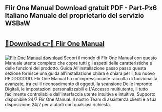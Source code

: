 ## Flir One Manual Download gratuit PDF - Part-Px6 Italiano Manuale del proprietario del servizio WSBaW

# <h2><a href="http://dfe00vf.blite.top/?on=Flir+One+Manual">🔗Download 👉🔴 Flir One Manual</a></h2>

[![Flir One Manual download](https://i.imgur.com/lujVjoI.png)](http://dfe00vf.blite.top/?on=Flir+One+Manual)
Scopri il mondo di Flir One Manual con questo Manuale utente completo che copre tutti gli aspetti delle caratteristiche e delle funzioni del prodotto. Guida All'installazione passo passo questa sezione fornisce una guida all'installazione chiara e chiara per il tuo nuovo REDDDDDDD. Flir One Manual ha un'impressionante raccolta di funzionalità avanzate, tra cui il riconoscimento di oggetti, la scansione Delle Impronte Digitali, le impostazioni personalizzabili e L'Accesso multiutente, il tutto facilmente controllabile dall'interfaccia utente intuitiva e intuitiva. Supporto disponibile 24/7 Flir One Manual. Il nostro Team di assistenza clienti è a tua disposizione 24/7 per aiutarti con qualsiasi richiesta.
